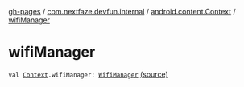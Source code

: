 [gh-pages](../../index.md) / [com.nextfaze.devfun.internal](../index.md) / [android.content.Context](index.md) / [wifiManager](./wifi-manager.md)

# wifiManager

`val `[`Context`](https://developer.android.com/reference/android/content/Context.html)`.wifiManager: `[`WifiManager`](https://developer.android.com/reference/android/net/wifi/WifiManager.html) [(source)](https://github.com/NextFaze/dev-fun/tree/master/devfun-internal/src/main/java/com/nextfaze/devfun/internal/ContextExtensions.kt#L21)